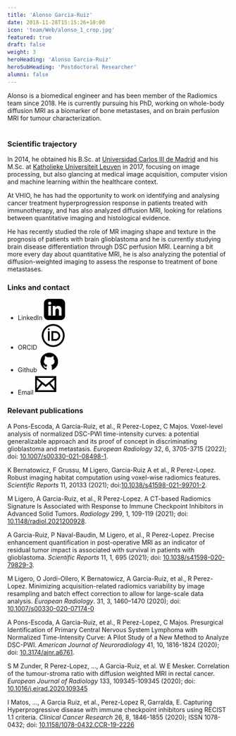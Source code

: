 ```yaml
---
title: 'Alonso Garcia-Ruiz'
date: 2018-11-28T15:15:26+10:00
icon: 'team/Web/alonso_1_crop.jpg'
featured: true
draft: false
weight: 3
heroHeading: 'Alonso Garcia-Ruiz'
heroSubHeading: 'Postdoctoral Researcher'
alumni: false
---
```



Alonso is a biomedical engineer and has been member of the Radiomics team since 2018. He is currently pursuing his PhD, working on whole-body diffusion MRI as a biomarker of bone metastases, and on brain perfusion MRI for tumour characterization.                                                                                                                  
                                                     <br/>

### Scientific trajectory 
In 2014, he obtained his B.Sc. at [Universidad Carlos III de Madrid](https://www.uc3m.es) and his M.Sc. at [Katholieke Universiteit Leuven](https://www.kuleuven.be/kuleuven/) in 2017, focusing on image processing, but also glancing at medical image acquisition, computer vision and machine learning within the healthcare context.

At VHIO, he has had the opportunity to work on identifying and analysing cancer treatment hyperprogression response in patients treated with immunotherapy, and has also analyzed diffusion MRI, looking for relations between quantitative imaging and histological evidence.

He has recently studied the role of MR imaging shape and texture in the prognosis of patients with brain glioblastoma and he is currently studying brain disease differentiation through DSC perfusion MRI.
Learning a bit more every day about quantitative MRI, he is also analyzing the potential of diffusion-weighted imaging to assess the response to treatment of bone metastases.

### Links and contact
- LinkedIn [![profile](/social/linkedin.svg)](https://www.linkedin.com/in/alonso-gr)
- ORCID [![profile](/social/orcid.svg)](https://orcid.org/0000-0003-0129-3020)
- Github [![profile](/social/github.svg)](https://github.com/agarcia-ruiz)
- Email [![profile](/social/mail.svg)](mailto:alonsogarcia@vhio.net)

### Relevant publications
A Pons-Escoda, A Garcia-Ruiz, et al., R Perez-Lopez, C Majos. Voxel-level analysis of normalized DSC-PWI time-intensity curves: a potential generalizable approach and its proof of concept in discriminating glioblastoma and metastasis. *European Radiology* 32, 6, 3705-3715 (2022); doi: [10.1007/s00330-021-08498-1](https://doi.org/10.1007/s00330-021-08498-1).

K Bernatowicz, F Grussu, M Ligero, Garcia-Ruiz A et al., R Perez-Lopez. Robust imaging habitat computation using voxel-wise radiomics features. *Scientific Reports* 11, 20133 (2021); doi:[10.1038/s41598-021-99701-2](https://doi.org/10.1038/s41598-021-99701-2).

M Ligero, A Garcia-Ruiz, et al., R Perez-Lopez. A CT-based Radiomics Signature Is Associated with Response to Immune Checkpoint Inhibitors in Advanced Solid Tumors. *Radiology* 299, 1, 109-119 (2021); doi: [10.1148/radiol.2021200928](https://doi.org/10.1148/radiol.2021200928).

A Garcia-Ruiz, P Naval-Baudin, M Ligero, et al., R Perez-Lopez. Precise enhancement quantification in post-operative MRI as an indicator of residual tumor impact is associated with survival in patients with glioblastoma. *Scientific Reports* 11, 1, 695 (2021); doi: [10.1038/s41598-020-79829-3](https://doi.org/10.1038/s41598-020-79829-3).

M Ligero, O Jordi-Ollero, K Bernatowicz, A Garcia-Ruiz, et al., R Perez-Lopez. Minimizing acquisition-related radiomics variability by image resampling and batch effect correction to allow for large-scale data analysis. *European Radiology*. 31, 3, 1460–1470 (2020); doi: [10.1007/s00330-020-07174-0](https://doi.org/10.1007/s00330-020-07174-0)

A Pons-Escoda, A Garcia-Ruiz, et al., R Perez-Lopez, C Majos. Presurgical Identification of Primary Central Nervous System Lymphoma with Normalized Time-Intensity Curve: A Pilot Study of a New Method to Analyze DSC-PWI. *American Journal of Neuroradiology* 41, 10, 1816-1824 (2020); doi: [10.3174/ajnr.a6761](https://doi.org/10.3174/ajnr.a6761).

S M Zunder, R Perez-Lopez, ..., A Garcia-Ruiz, et al. W E Mesker. Correlation of the tumour-stroma ratio with diffusion weighted MRI in rectal cancer. *European Journal of Radiology* 133, 109345-109345 (2020); doi: [10.1016/j.ejrad.2020.109345](https://doi.org/10.1016/j.ejrad.2020.109345)

I Matos, ..., A Garcia Ruiz, et al., Perez-Lopez R, Garralda, E. Capturing Hyperprogressive disease with immune checkpoint inhibitors using RECIST 1.1 criteria. *Clinical Cancer Research* 26, 8, 1846-1855 (2020); ISSN 1078-0432; doi: [10.1158/1078-0432.CCR-19-2226](https://doi.org/10.1158/1078-0432.ccr-19-2226)
